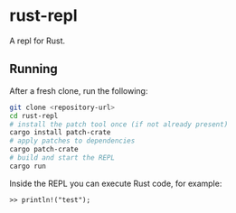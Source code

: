 # rust-repl

A repl for Rust.

## Running

After a fresh clone, run the following:

```bash
git clone <repository-url>
cd rust-repl
# install the patch tool once (if not already present)
cargo install patch-crate
# apply patches to dependencies
cargo patch-crate
# build and start the REPL
cargo run
```

Inside the REPL you can execute Rust code, for example:

```
>> println!("test");
```
